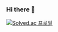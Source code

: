 ### Hi there 👋

<!--
**JiHeeeSeo/JiHeeeSeo** is a ✨ _special_ ✨ repository because its `README.md` (this file) appears on your GitHub profile.

Here are some ideas to get you started:

- 🔭 I’m currently working on ...
- 🌱 I’m currently learning ...
- 👯 I’m looking to collaborate on ...
- 🤔 I’m looking for help with ...
- 💬 Ask me about ...
- 📫 How to reach me: ...
- 😄 Pronouns: ...
- ⚡ Fun fact: ...
-->


  [![Solved.ac 프로필](http://mazassumnida.wtf/api/v2/generate_badge?boj=butter_cheese)](https://solved.ac/butter_cheese)
